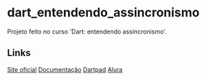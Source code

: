 # dart_entendendo_assincronismo

Projeto feito no curso 'Dart: entendendo assincronismo'.

## Links

[Site oficial](https://dart.dev/)
[Documentação](https://dart.dev/guides)
[Dartpad](https://www.dartpad.dev/?)
[Alura](https://www.alura.com.br/)
